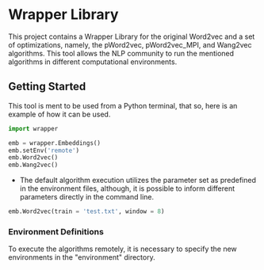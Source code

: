 # Wrapper Library
This project contains a Wrapper Library for the original Word2vec and a set of optimizations, namely, the pWord2vec, pWord2vec_MPI, and Wang2vec algorithms. 
This tool allows the NLP community to run the mentioned algorithms in different computational environments. 

## Getting Started

This tool is ment to be used from a Python terminal, that so, here is an example of how it can be used.

```python
import wrapper

emb = wrapper.Embeddings()
emb.setEnv('remote')
emb.Word2vec()
emb.Wang2vec()
```
* The default algorithm execution utilizes the parameter set as predefined in the environment files, although, it is possible to inform different parameters directly in the command line.

```python
emb.Word2vec(train = 'test.txt', window = 8)
```

### Environment Definitions

To execute the algorithms remotely, it is necessary to specify the new environments in the "environment" directory. 

